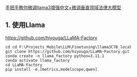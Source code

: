 [手把手教你微调llama3增强中文+微调垂直领域法律大模型](https://www.bilibili.com/video/BV1URsoefE7w?vd_source=14fa069dd1a8b00449a35e1427fe06a5)
## 1. 使用Llama

https://github.com/hiyouga/LLaMA-Factory 
```
cd cd F:\Projects_Mobile\LLM\Finetuning\llama3C7B_local
git clone https://github.com/hiyouga/LLaMA-Factory.git
conda create -n llama_factory python=3.11.1
conda activate llama_factory
cd LLaMA-Factory
pip install -e.[metrics,modelscope,qwen]
```
